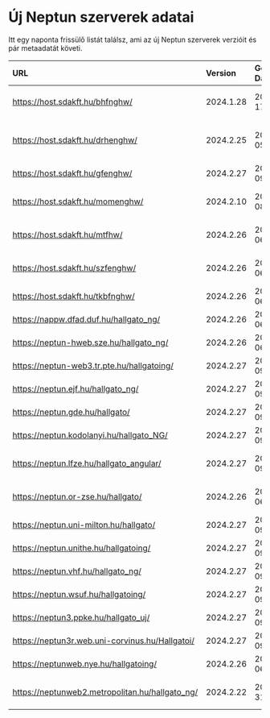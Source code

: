 # Új Neptun szerverek adatai

Itt egy naponta frissülő listát találsz, ami az új Neptun szerverek verzióit és pár metaadatát követi.

| URL                                             | Version   | Generation Date     | Organization Name                         | Captcha Required |
|:----------------------------------------------|:--------|:------------------|:----------------------------------------|:---------------|
| https://host.sdakft.hu/bhfnghw/                 | 2024.1.28 | 2024-07-17T16:12:12 | Bhaktivedanta Hittudományi Főiskola       | 3                |
| https://host.sdakft.hu/drhenghw/                | 2024.2.25 | 2024-09-05T13:52:49 | Debreceni Református Hittudományi Egyetem | 3                |
| https://host.sdakft.hu/gfenghw/                 | 2024.2.27 | 2024-09-09T16:09:53 | Gál Ferenc Egyetem                        | 3                |
| https://host.sdakft.hu/momenghw/                | 2024.2.10 | 2024-08-08T13:37:27 | Moholy-Nagy Művészeti Egyetem             | 3                |
| https://host.sdakft.hu/mtfhw/                   | 2024.2.26 | 2024-09-06T16:02:56 | Magyar Táncművészeti Egyetem              | 3                |
| https://host.sdakft.hu/szfenghw/                | 2024.2.26 | 2024-09-06T16:02:56 | Színház- és Filmművészeti Egyetem         | 3                |
| https://host.sdakft.hu/tkbfnghw/                | 2024.2.26 | 2024-09-06T16:02:56 | A Tan Kapuja Buddhista Főiskola           | 3                |
| https://nappw.dfad.duf.hu/hallgato_ng/          | 2024.2.26 | 2024-09-06T16:02:56 | Dunaújvárosi Egyetem                      | 3                |
| https://neptun-hweb.sze.hu/hallgato_ng/         | 2024.2.26 | 2024-09-06T16:02:56 | Széchenyi István Egyetem                  | 3                |
| https://neptun-web3.tr.pte.hu/hallgatoing/      | 2024.2.27 | 2024-09-09T16:09:53 | Pécsi Tudományegyetem                     | 3                |
| https://neptun.ejf.hu/hallgato_ng/              | 2024.2.27 | 2024-09-09T16:09:53 | Eötvös József Főiskola                    | 3                |
| https://neptun.gde.hu/hallgato/                 | 2024.2.27 | 2024-09-09T16:09:53 | Gábor Dénes Egyetem                       | 3                |
| https://neptun.kodolanyi.hu/hallgato_NG/        | 2024.2.27 | 2024-09-09T16:09:53 | Kodolányi János Egyetem                   | 3                |
| https://neptun.lfze.hu/hallgato_angular/        | 2024.2.27 | 2024-09-09T16:09:53 | Liszt Ferenc Zeneművészeti Egyetem        | 3                |
| https://neptun.or-zse.hu/hallgato/              | 2024.2.26 | 2024-09-06T16:02:56 | Országos Rabbiképző - Zsidó Egyetem       | 3                |
| https://neptun.uni-milton.hu/hallgato/          | 2024.2.27 | 2024-09-09T16:09:53 | Milton Friedman Egyetem                   | 3                |
| https://neptun.unithe.hu/hallgatoing/           | 2024.2.27 | 2024-09-09T16:09:53 | Tokaj-Hegyalja Egyetem                    | 1                |
| https://neptun.vhf.hu/hallgato_ng/              | 2024.2.27 | 2024-09-09T16:09:53 | Veszprémi Érseki Főiskola                 | 3                |
| https://neptun.wsuf.hu/hallgatoing/             | 2024.2.27 | 2024-09-09T16:09:53 | Wekerle Sándor Üzleti Főiskola            | 3                |
| https://neptun3.ppke.hu/hallgato_uj/            | 2024.2.27 | 2024-09-09T16:09:53 | Pázmány Péter Katolikus Egyetem           | 3                |
| https://neptun3r.web.uni-corvinus.hu/Hallgatoi/ | 2024.2.27 | 2024-09-09T16:09:53 | Budapesti Corvinus Egyetem                | 3                |
| https://neptunweb.nye.hu/hallgatoing/           | 2024.2.26 | 2024-09-06T16:02:56 | Nyíregyházi Egyetem                       | 3                |
| https://neptunweb2.metropolitan.hu/hallgato_ng/ | 2024.2.22 | 2024-08-31T09:46:11 | Budapesti Metropolitan Egyetem            | 3                |